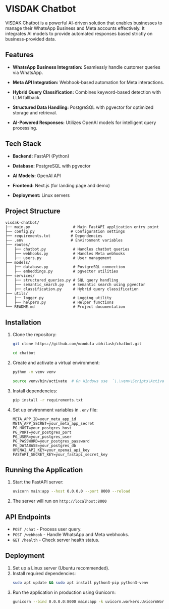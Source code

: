 # VISDAK Chatbot

VISDAK Chatbot is a powerful AI-driven solution that enables businesses to manage their WhatsApp Business and Meta accounts effectively. It integrates AI models to provide automated responses based strictly on business-provided data.

## Features

- **WhatsApp Business Integration:** Seamlessly handle customer queries via WhatsApp.

- **Meta API Integration:** Webhook-based automation for Meta interactions.

- **Hybrid Query Classification:** Combines keyword-based detection with LLM fallback.

- **Structured Data Handling:** PostgreSQL with pgvector for optimized storage and retrieval.

- **AI-Powered Responses:** Utilizes OpenAI models for intelligent query processing.

## Tech Stack

- **Backend:** FastAPI (Python)

- **Database:** PostgreSQL with pgvector

- **AI Models:** OpenAI API

- **Frontend:** Next.js (for landing page and demo)

- **Deployment:** Linux servers

## Project Structure

```
visdak-chatbot/
├── main.py                   # Main FastAPI application entry point
├── config.py                # Configuration settings
├── requirements.txt         # Dependencies
├── .env                     # Environment variables
├── routes/
│   ├── chatbot.py            # Handles chatbot queries
│   ├── webhooks.py           # Handles Meta webhooks
│   ├── users.py              # User management
├── models/
│   ├── database.py           # PostgreSQL connection
│   ├── embeddings.py         # pgvector utilities
├── services/
│   ├── structured_queries.py # SQL query handling
│   ├── semantic_search.py    # Semantic search using pgvector
│   ├── classification.py     # Hybrid query classification
├── utils/
│   ├── logger.py             # Logging utility
│   ├── helpers.py            # Helper functions
└── README.md                 # Project documentation
```

## Installation

1. Clone the repository:

   ```bash
   git clone https://github.com/mandula-abhilash/chatbot.git

   cd chatbot
   ```

2. Create and activate a virtual environment:

   ```bash
   python -m venv venv

   source venv/bin/activate  # On Windows use  `\.\venv\Scripts\Activate`
   ```

3. Install dependencies:
   ```bash
   pip install -r requirements.txt
   ```
4. Set up environment variables in `.env` file:
   ```env
   META_APP_ID=your_meta_app_id
   META_APP_SECRET=your_meta_app_secret
   PG_HOST=your_postgres_host
   PG_PORT=your_postgres_port
   PG_USER=your_postgres_user
   PG_PASSWORD=your_postgres_password
   PG_DATABASE=your_postgres_db
   OPENAI_API_KEY=your_openai_api_key
   FASTAPI_SECRET_KEY=your_fastapi_secret_key
   ```

## Running the Application

1. Start the FastAPI server:
   ```bash
   uvicorn main:app --host 0.0.0.0 --port 8000 --reload
   ```
2. The server will run on `http://localhost:8000`

## API Endpoints

- `POST /chat` - Process user query.
- `POST /webhook` - Handle WhatsApp and Meta webhooks.
- `GET /health` - Check server health status.

## Deployment

1. Set up a Linux server (Ubuntu recommended).
2. Install required dependencies:
   ```bash
   sudo apt update && sudo apt install python3-pip python3-venv
   ```
3. Run the application in production using Gunicorn:
   ```bash
   gunicorn --bind 0.0.0.0:8000 main:app -k uvicorn.workers.UvicornWorker
   ```
